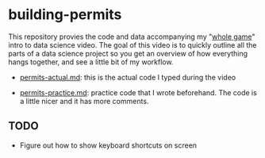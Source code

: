 # building-permits

This repository provies the code and data accompanying my "[whole game](https://www.youtube.com/watch?v=go5Au01Jrvs)" intro to data science video. The goal of this video is to quickly outline all the parts of a data science project so you get an overview of how everything hangs together, and see a little bit of my workflow.

* [permits-actual.md](permits-actual.md): this is the actual code I typed
  during the video

* [permits-practice.md](permits-practice.md): practice code that I wrote
  beforehand. The code is a little nicer and it has more comments.

## TODO

* Figure out how to show keyboard shortcuts on screen
